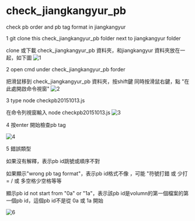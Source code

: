# check_jiangkangyur_pb
check pb order and pb tag format in jiangkangyur

1 git clone this check_jiangkangyur_pb folder next to jiangkangyur folder

clone 或下載 check_jiangkangyur_pb 資料夾，和jiangkangyur 資料夾放在一起，如下圖
![1](https://cloud.githubusercontent.com/assets/13195099/10474123/61878c62-7265-11e5-8bde-54aebc401a81.JPG)

2 open cmd under check_jiangkangyur_pb forder

把滑鼠移到 check_jiangkangyur_pb 資料夾，按shift鍵 同時按滑鼠右鍵，點 "在此處開啟命令視窗"
![2](https://cloud.githubusercontent.com/assets/13195099/10474207/685323ca-7266-11e5-8906-bd6d078533c9.jpg)

3 type node checkpb20151013.js

在命令列視窗輸入 node checkpb20151013.js
![3](https://cloud.githubusercontent.com/assets/13195099/10474245/1176ef68-7267-11e5-87bc-0b8ea05d9fb0.JPG)

4 按enter 開始檢查pb tag

![4](https://cloud.githubusercontent.com/assets/13195099/10474265/52a918c6-7267-11e5-9a10-83c6257c9243.JPG)

5 錯誤類型

如果沒有解釋，表示pb id跳號或順序不對

如果顯示"wrong pb tag format"，表示pb id格式不像 <pb id="1.1a"/>，可能 "符號打錯 或 少打 = / 或 多空格少空格等等

顯示pb id not start from "0a" or "1a"，表示該pb id是volumn的第一個檔案的第一個pb id，這個pb id不是從 0a 或 1a 開始

![6](https://cloud.githubusercontent.com/assets/13195099/10474488/da41c72c-7269-11e5-97d2-0cbe989398af.JPG)

